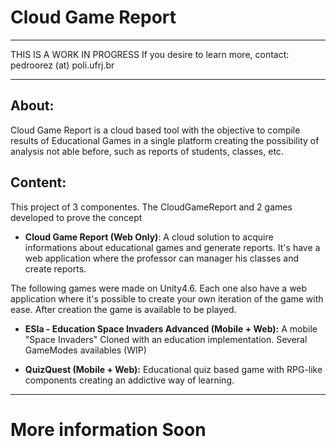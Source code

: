 # Cloud Game Report 
___
THIS IS A WORK IN PROGRESS
If you desire to learn more, contact: pedroorez (at) poli.ufrj.br
___
## About:
Cloud Game Report is a cloud based tool with the objective to compile results of Educational Games in a single platform creating the possibility of analysis not able before, such as reports of students, classes, etc.

## Content:
This project of 3 componentes. The CloudGameReport and 2 games developed to prove the concept

* **Cloud Game Report (Web Only)**: A cloud solution to acquire informations about educational games and generate reports. It's have a web application where the professor can manager his classes and create reports.

The following games were made on Unity4.6. Each one also have a web application where it's possible to create your own iteration of the game with ease. After creation the game is available to be played.

* **ESIa - Education Space Invaders Advanced (Mobile + Web):** A mobile "Space Invaders" Cloned with an education implementation. Several GameModes availables (WIP)

* **QuizQuest (Mobile + Web):** Educational quiz based game with RPG-like components creating an addictive way of learning.
___
# More information Soon